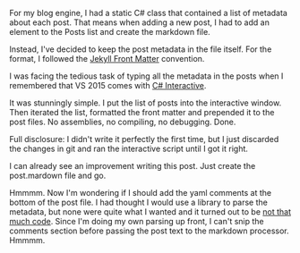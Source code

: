 ﻿---
title: #Winning with C# Interactive
published: July 29, 2016
tags: csharp
---

For my blog engine, I had a static C# class that contained a list of metadata about each post. That means when adding a new post, I had to add an element to the Posts list and create the markdown file.

Instead, I've decided to keep the post metadata in the file itself. For the format, I followed the [Jekyll Front Matter] convention.

I was facing the tedious task of typing all the metadata in the posts when I remembered that VS 2015 comes with [C# Interactive]. 

It was stunningly simple. I put the list of posts into the interactive window. Then iterated the list, formatted the front matter and prepended it to the post files. No assemblies, no compiling, no debugging. Done.

Full disclosure: I didn't write it perfectly the first time, but I just discarded the changes in git and ran the interactive script until I got it right.

I can already see an improvement writing this post. Just create the post.mardown file and go.

Hmmmm. Now I'm wondering if I should add the yaml comments at the bottom of the post file. I had thought I would use a library to parse the metadata, but none were quite what I wanted and it turned out to be [not that much code]. Since I'm doing my own parsing up front, I can't snip the comments section before passing the post text to the markdown processor. Hmmmm.

[Jekyll Front Matter]: https://jekyllrb.com/docs/frontmatter/
[C# Interactive]: http://www.hanselman.com/blog/InteractiveCodingWithCAndFREPLsScriptCSOrTheVisualStudioInteractiveWindow.aspx
[not that much code]: https://github.com/kijanawoodard/Blog/blob/7315ca32cfe0334c7c75f0913e88bba9a6cfdeed/src/Blog.Web/Infrastructure/MarkdownSharpContentStorage.cs#L63